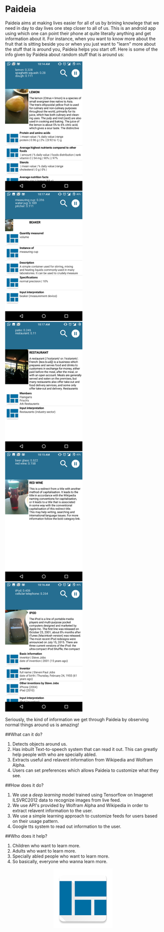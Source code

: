 Paideia
=======


Paideia aims at making lives easier for all of us by brining knowlege that we need in day to day lives one step closer to all of us. This is an android app using which one can point their phone at quite literally anything and get information about it. For instance, when you want to know more about the fruit that is sitting beside you or when you just want to "learn" more about the stuff that is around you, Paideia helps you start off. Here is some of the info given by Paideia about random stuff that is around us:

<img src="screenshots/1.png" width="250"> &nbsp;&nbsp; <img src="screenshots/2.png" width="250"> &nbsp;&nbsp; <img src="screenshots/3.png" width="250"> &nbsp;&nbsp; <img src="screenshots/4.png" width="250"> &nbsp;&nbsp; <img src="screenshots/5.png" width="250">

Seriously, the kind of information we get through Paideia by observing normal things around us is amazing!

##What can it do?

1. Detects objects around us.
2. Has inbuilt Text-to-speech system that can read it out. This can greatly help people with who are specially abled.
3. Extracts useful and relavent information from Wikipedia and Wolfram Alpha.
4. Users can set preferences which allows Paideia to customize what they see.

##How does it do?

1. We use a *deep learning* model trained using Tensorflow on Imagenet ILSVRC2012 data to recognize images from live feed. 
2. We use API's provided by Wolfram Alpha and Wikipedia in order to extract relavent information to the user.
3. We use a simple learning approach to customize feeds for users based on their usage pattern.
4. Google tts system to read out information to the user.


##Who does it help?
1. Children who want to learn more.
2. Adults who want to learn more.
3. Specially abled people who want to learn more.
4. So basically, everyone who wanna learn more.

<center>
<img src="res/drawable-xxxhdpi/ic_launcher.png" style="margin 0 auto;"/>
</center>
